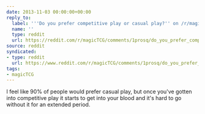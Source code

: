 ```yaml
---
date: 2013-11-03 00:00:00+00:00
reply_to:
  label: '''Do you prefer competitive play or casual play?'' on /r/magicTCG'
  name: ''
  type: reddit
  url: https://reddit.com/r/magicTCG/comments/1prosq/do_you_prefer_competitive_play_or_casual_play/
source: reddit
syndicated:
- type: reddit
  url: https://www.reddit.com/r/magicTCG/comments/1prosq/do_you_prefer_competitive_play_or_casual_play/cd5nr8k/
tags:
- magicTCG
---
```


I feel like 90% of people would prefer casual play, but once you've gotten into competitive play it starts to get into your blood and it's hard to go without it for an extended period.
